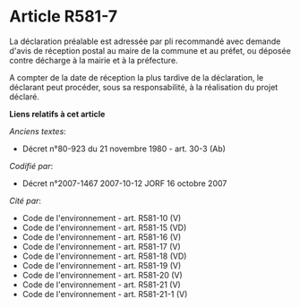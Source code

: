 # Article R581-7

La déclaration préalable est adressée par pli recommandé avec demande d'avis de réception postal au maire de la commune et au
préfet, ou déposée contre décharge à la mairie et à la préfecture.

A compter de la date de réception la plus tardive de la déclaration, le déclarant peut procéder, sous sa responsabilité, à la
réalisation du projet déclaré.

**Liens relatifs à cet article**

_Anciens textes_:

  - Décret n°80-923 du 21 novembre 1980 - art. 30-3 (Ab)

_Codifié par_:

  - Décret n°2007-1467 2007-10-12 JORF 16 octobre 2007

_Cité par_:

  - Code de l'environnement - art. R581-10 (V)
  - Code de l'environnement - art. R581-15 (VD)
  - Code de l'environnement - art. R581-16 (V)
  - Code de l'environnement - art. R581-17 (V)
  - Code de l'environnement - art. R581-18 (VD)
  - Code de l'environnement - art. R581-19 (V)
  - Code de l'environnement - art. R581-20 (V)
  - Code de l'environnement - art. R581-21 (V)
  - Code de l'environnement - art. R581-21-1 (V)
